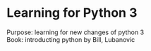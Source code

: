 # Learning for Python 3

Purpose: learning for new changes of python 3  
Book: introducting python by Bill, Lubanovic
